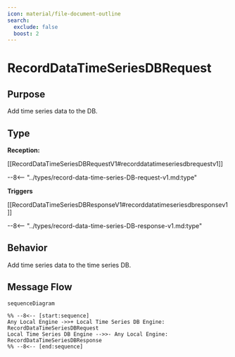 ```yaml
---
icon: material/file-document-outline
search:
  exclude: false
  boost: 2
---
```


<div class="message" markdown>

# RecordDataTimeSeriesDBRequest

## Purpose

<!-- --8<-- [start:purpose] -->
Add time series data to the DB.
<!-- --8<-- [end:purpose] -->

## Type

<!-- --8<-- [start:type] -->
**Reception:**

[[RecordDataTimeSeriesDBRequestV1#recorddatatimeseriesdbrequestv1]]

--8<-- "../types/record-data-time-series-DB-request-v1.md:type"

**Triggers**

[[RecordDataTimeSeriesDBResponseV1#recorddatatimeseriesdbresponsev1]]

--8<-- "../types/record-data-time-series-DB-response-v1.md:type"

<!-- --8<-- [end:type] -->

## Behavior

<!-- --8<-- [start:behavior] -->
Add time series data to the time series DB.
<!-- --8<-- [end:behavior] -->

## Message Flow

<!-- --8<-- [start:messages] -->
```mermaid
sequenceDiagram

%% --8<-- [start:sequence]
Any Local Engine ->>+ Local Time Series DB Engine: RecordDataTimeSeriesDBRequest
Local Time Series DB Engine -->>- Any Local Engine: RecordDataTimeSeriesDBResponse
%% --8<-- [end:sequence]
```

<!-- --8<-- [end:messages] -->

</div>

